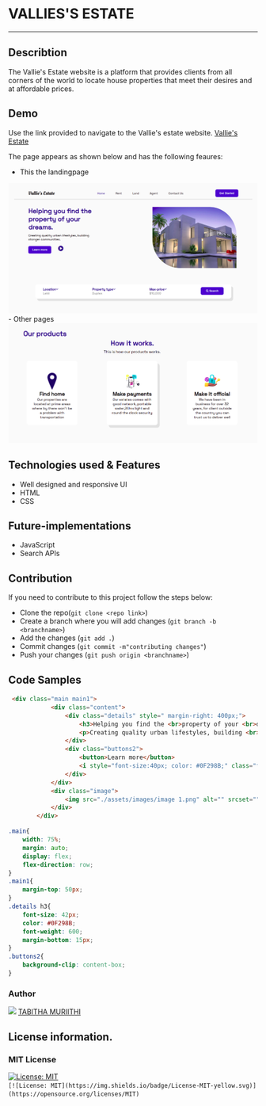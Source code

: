 # VALLIES'S ESTATE
***

## Describtion
The Vallie's Estate website is a platform that provides clients from all corners of the world to locate house properties that meet their desires and at affordable prices.

## Demo
Use the link provided to navigate to the Vallie's estate website.
[Vallie's Estate](https://sheetabz.github.io/Vallies-Estate/)<br>

The page appears as shown below and has the following feaures:
- This the landingpage
<img src="./assets/images/FirstPage.png">
- Other pages<br>
<img src="./assets/images/Products.png">

## Technologies used & Features
- Well designed and responsive UI
- HTML
- CSS

## Future-implementations 
- JavaScript
- Search APIs

## Contribution
If you need to contribute to this project follow the steps below:<br>
- Clone the repo(`git clone <repo link>`)
- Create a branch where you will add changes (`git branch -b <branchname>`)
- Add the changes (`git add .`)
- Commit changes (`git commit -m"contributing changes"`)
- Push your changes (`git push origin <branchname>`)

## Code Samples
```Html
 <div class="main main1">
            <div class="content">
                <div class="details" style=" margin-right: 400px;">
                    <h3>Helping you find the <br>property of your <br>dreams.</h3>
                    <p>Creating quality urban lifestyles, building <br>stonger communities.</p>
                </div>
                <div class="buttons2">
                    <button>Learn more</button>
                    <i style="font-size:40px; color: #0F298B;" class="fa">&#xf144;</i>
                </div>
            </div>
            <div class="image">
                <img src="./assets/images/image 1.png" alt="" srcset="" height="400" width="550">
            </div>
        </div>
```
```Css
.main{
    width: 75%;
    margin: auto;
    display: flex;
    flex-direction: row;   
}
.main1{
    margin-top: 50px;
}
.details h3{
    font-size: 42px;
    color: #0F298B;
    font-weight: 600;
    margin-bottom: 15px;
}
.buttons2{
    background-clip: content-box;
}
```
### Author
[<img src="./assets/images/profile2.png" width="100px">](https://github.com/SheeTabz)
[TABITHA MURIITHI](https://github.com/SheeTabz)

## License information.
### MIT License
[![License: MIT](https://img.shields.io/badge/License-MIT-yellow.svg)](https://opensource.org/licenses/MIT)  
`[![License: MIT](https://img.shields.io/badge/License-MIT-yellow.svg)](https://opensource.org/licenses/MIT)`



